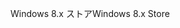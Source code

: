 <span data-ttu-id="d1e67-101">Windows 8.x ストア</span><span class="sxs-lookup"><span data-stu-id="d1e67-101">Windows 8.x Store</span></span>